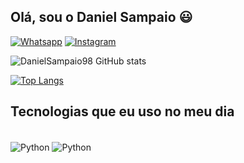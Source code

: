 ## Olá, sou o Daniel Sampaio 😃
[![Whatsapp](https://img.shields.io/badge/WhatsApp-25D366?style=for-the-badge&logo=whatsapp&logoColor=white)](https://wa.me/5584998454402?text=Seja+Bem+Vindo)
[![Instagram](https://img.shields.io/badge/Instagram-E4405F?style=for-the-badge&logo=instagram&logoColor=white)](https://www.instagram.com/danielsampaio1998/)

![DanielSampaio98 GitHub stats](https://github-readme-stats.vercel.app/api?username=DanielSampaio98&show_icons=true&theme=radical)

[![Top Langs](https://github-readme-stats.vercel.app/api/top-langs/?username=DanielSampaio98&layout=donut-vertical)](https://github.com/anuraghazra/github-readme-stats)

## Tecnologias que eu uso no meu dia


<div style="display: inline_block"><br/>
 <img align="center" alt="Python" src="https://img.shields.io/badge/Python-3776AB?style=for-the-badge&logo=python&logoColor=white" />
 <img align="center" alt="Python" src="https://img.shields.io/badge/Java-ED8B00?style=for-the-badge&logo=openjdk&logoColor=whitehttps://img.shields.io/badge/Python-3776AB?style=for-the-badge&logo=python&logoColor=white" />
</div>
